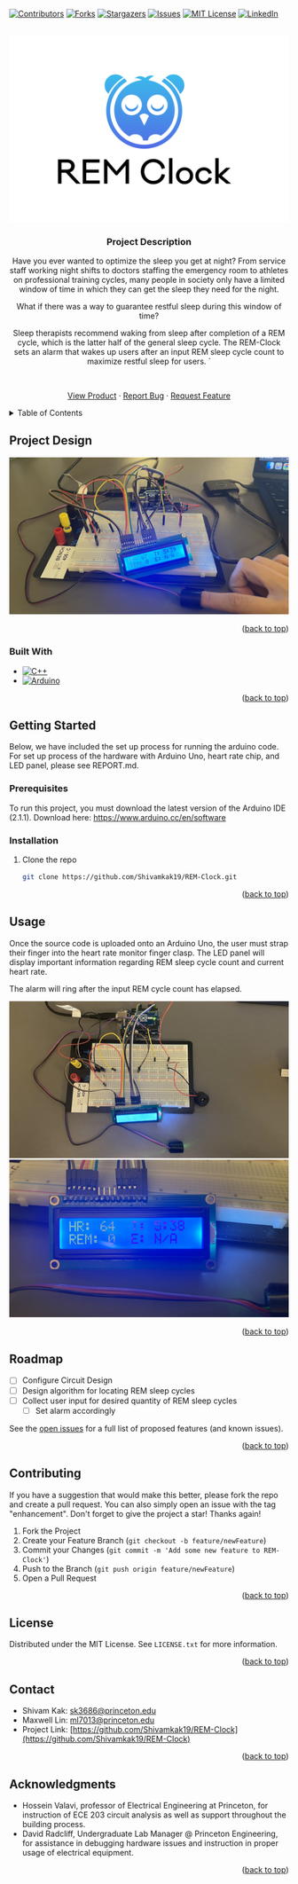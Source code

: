 <!-- Improved compatibility of back to top link: See: https://github.com/othneildrew/Best-README-Template/pull/73 -->
<a name="readme-top"></a>
<!--
*** Thanks for checking out the Best-README-Template. If you have a suggestion
*** that would make this better, please fork the repo and create a pull request
*** or simply open an issue with the tag "enhancement".
*** Don't forget to give the project a star!
*** Thanks again! Now go create something AMAZING! :D
-->



<!-- PROJECT SHIELDS -->
<!--
*** I'm using markdown "reference style" links for readability.
*** Reference links are enclosed in brackets [ ] instead of parentheses ( ).
*** See the bottom of this document for the declaration of the reference variables
*** for contributors-url, forks-url, etc. This is an optional, concise syntax you may use.
*** https://www.markdownguide.org/basic-syntax/#reference-style-links
-->
[![Contributors][contributors-shield]][contributors-url]
[![Forks][forks-shield]][forks-url]
[![Stargazers][stars-shield]][stars-url]
[![Issues][issues-shield]][issues-url]
[![MIT License][license-shield]][license-url]
[![LinkedIn][linkedin-shield]][linkedin-url]



<!-- PROJECT LOGO -->
<br />
<div align="center">
  <a href="https://github.com/Shivamkak19/REM-Clock">
    <img src="images/logo1.png" alt="Logo">
  </a>

<h3 align="center">Project Description</h3>

Have you ever wanted to optimize the sleep you get at night? From service staff working night shifts to doctors staffing the emergency room to athletes on professional training cycles, many people in society only have a limited window of time in which they can get the sleep they need for the night.

What if there was a way to guarantee restful sleep during this window of time?

Sleep therapists recommend waking from sleep after completion of a REM cycle, which is the latter half of the general sleep cycle. The REM-Clock sets an alarm that wakes up users after an input REM sleep cycle count to maximize restful sleep for users. `

<br />

<a href="https://github.com/Shivamkak19/REM-Clock/images">View Product</a>
·
<a href="https://github.com/Shivamkak19/REM-Clock/issues">Report Bug</a>
·
<a href="https://github.com/Shivamkak19/REM-Clock/issues">Request Feature</a>
</div>

<!-- TABLE OF CONTENTS -->
<details>
  <summary>Table of Contents</summary>
  <ol>
    <li>
      <a href="#about-the-project">About The Project</a>
      <ul>
        <li><a href="#built-with">Built With</a></li>
      </ul>
    </li>
    <li>
      <a href="#getting-started">Getting Started</a>
      <ul>
        <li><a href="#prerequisites">Prerequisites</a></li>
        <li><a href="#installation">Installation</a></li>
      </ul>
    </li>
    <li><a href="#usage">Usage</a></li>
    <li><a href="#roadmap">Roadmap</a></li>
    <li><a href="#contributing">Contributing</a></li>
    <li><a href="#license">License</a></li>
    <li><a href="#contact">Contact</a></li>
    <li><a href="#acknowledgments">Acknowledgments</a></li>
  </ol>
</details>



<!-- ABOUT THE PROJECT -->
## Project Design

![Product Name Screen Shot][product-screenshot]
<!-- [![Product Name Screen Shot][product-screenshot]](https://example.com) -->

<p align="right">(<a href="#readme-top">back to top</a>)</p>

### Built With

* [![C++][cplusplus]][cplusplus-url]
* [![Arduino][arduino]][arduino-url]

<p align="right">(<a href="#readme-top">back to top</a>)</p>


<!-- GETTING STARTED -->
## Getting Started

Below, we have included the set up process for running the arduino code. For set up process of the hardware with Arduino Uno, heart rate chip, and LED panel, please see REPORT.md.

### Prerequisites

To run this project, you must download the latest version of the Arduino IDE (2.1.1). 
Download here: https://www.arduino.cc/en/software

### Installation

1. Clone the repo
   ```sh
   git clone https://github.com/Shivamkak19/REM-Clock.git
   ```

<p align="right">(<a href="#readme-top">back to top</a>)</p>


<!-- USAGE EXAMPLES -->
## Usage

Once the source code is uploaded onto an Arduino Uno, the user must strap their finger into the heart rate monitor finger clasp. The LED panel will display important information regarding REM sleep cycle count and current heart rate. 

The alarm will ring after the input REM cycle count has elapsed. 

![Product Name Screen Shot][product-screenshot2]
![Product Name Screen Shot][product-screenshot3]


<p align="right">(<a href="#readme-top">back to top</a>)</p>


<!-- ROADMAP -->
## Roadmap

- [ ] Configure Circuit Design
- [ ] Design algorithm for locating REM sleep cycles
- [ ] Collect user input for desired quantity of REM sleep cycles
    - [ ] Set alarm accordingly

See the [open issues](https://github.com/Shivamkak19/REM-Clock/issues) for a full list of proposed features (and known issues).

<p align="right">(<a href="#readme-top">back to top</a>)</p>



<!-- CONTRIBUTING -->
## Contributing

If you have a suggestion that would make this better, please fork the repo and create a pull request. You can also simply open an issue with the tag "enhancement".
Don't forget to give the project a star! Thanks again!

1. Fork the Project
2. Create your Feature Branch (`git checkout -b feature/newFeature`)
3. Commit your Changes (`git commit -m 'Add some new feature to REM-Clock'`)
4. Push to the Branch (`git push origin feature/newFeature`)
5. Open a Pull Request

<p align="right">(<a href="#readme-top">back to top</a>)</p>


<!-- LICENSE -->
## License

Distributed under the MIT License. See `LICENSE.txt` for more information.

<p align="right">(<a href="#readme-top">back to top</a>)</p>



<!-- CONTACT -->
## Contact

* Shivam Kak: sk3686@princeton.edu
* Maxwell Lin: ml7013@princeton.edu
* Project Link: [https://github.com/Shivamkak19/REM-Clock](https://github.com/Shivamkak19/REM-Clock)

<p align="right">(<a href="#readme-top">back to top</a>)</p>



<!-- ACKNOWLEDGMENTS -->
## Acknowledgments

* []() Hossein Valavi, professor of Electrical Engineering at Princeton, for instruction of ECE 203 circuit analysis as well as support throughout the building process.
* []() David Radcliff, Undergraduate Lab Manager @ Princeton Engineering, for assistance in debugging hardware issues and instruction in proper usage of electrical equipment.

<p align="right">(<a href="#readme-top">back to top</a>)</p>



<!-- MARKDOWN LINKS & IMAGES -->
<!-- https://www.markdownguide.org/basic-syntax/#reference-style-links -->
[contributors-shield]: https://img.shields.io/github/contributors/Shivamkak19/REM-Clock.svg?style=for-the-badge
[contributors-url]: https://github.com/Shivamkak19/REM-Clock/graphs/contributors
[forks-shield]: https://img.shields.io/github/forks/Shivamkak19/REM-Clock.svg?style=for-the-badge
[forks-url]: https://github.com/Shivamkak19/REM-Clock/network/members
[stars-shield]: https://img.shields.io/github/stars/Shivamkak19/REM-Clock.svg?style=for-the-badge
[stars-url]: https://github.com/Shivamkak19/REM-Clock/stargazers
[issues-shield]: https://img.shields.io/github/issues/Shivamkak19/REM-Clock.svg?style=for-the-badge
[issues-url]: https://github.com/Shivamkak19/REM-Clock/issues
[license-shield]: https://img.shields.io/github/license/Shivamkak19/REM-Clock.svg?style=for-the-badge
[license-url]: https://github.com/Shivamkak19/REM-Clock/blob/master/LICENSE
[linkedin-shield]: https://img.shields.io/badge/-LinkedIn-black.svg?style=for-the-badge&logo=linkedin&colorB=555
[linkedin-url]: https://linkedin.com/in/shivamkak
[product-screenshot]: images/product-1.jpg
[product-screenshot2]: images/product-2.jpg
[product-screenshot3]: images/product-3.jpg

<!-- Language Shields -->
[cplusplus]:  https://img.shields.io/badge/C++-00427e?style=for-the-badge&logo=cplusplus&logoColor=61DAFB
[cplusplus-url]: https://cplusplus.com/

[arduino]: https://img.shields.io/badge/Arduino-008183?style=for-the-badge&logo=arduino&logoColor=000000
[arduino-url]: https://www.arduino.cc/
